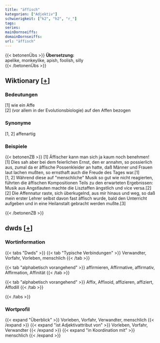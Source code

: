 ```yaml
---
title: "äffisch"
kategorien: ["Adjektiv"]
schwierigkeit: ["k2", "h2", "r_"]
tags:
series:
mainDornseiffs:
domainDornseiffs:
url: "äffisch"
---
```


{{< betonenÜbs >}}
**Übersetzung:**  
apelike, monkeylike, apish, foolish, silly  
{{< /betonenÜbs >}}

## Wiktionary [[+](https://de.wiktionary.org/wiki/äffisch)]

### Bedeutungen
[1] wie ein Affe  
[2] (vor allem in der Evolutionsbiologie) auf den Affen bezogen  

### Synonyme
[1, 2] affenartig  

### Beispiele
{{< betonenZB >}}
[1] Äffischer kann man sich ja kaum noch benehmen!  
[1] Dies sah aber bei dem feierlichen Ernst, den er annahm, so possierlich aus, zumal da er äffische Possenkleider an hatte, daß Männer und Frauen laut lachen mußten, so ernsthaft auch die Freude des Tages war.[1]  
[1, 2] Während diese auf "menschliche" Musik so gut wie nicht reagierten, führten die äffischen Kompositionen Teils zu den erwarteten Ergebnissen: Musik aus Angstlauten machte die Lisztaffen ängstlich und vice versa.[2]  
[2] Die Affennatur raste, sich überkugelnd, aus mir hinaus und weg, so daß mein erster Lehrer selbst davon fast äffisch wurde, bald den Unterricht aufgeben und in eine Heilanstalt gebracht werden mußte.[3]  

{{< /betonenZB >}}


## dwds [[+](https://www.dwds.de/wb/äffisch)]

### Wortinformation
{{< tabs "Dwds" >}}
{{< tab "Typische Verbindungen" >}}
Verwandter, Vorfahr, Vorleben, menschlich
{{< /tab >}}

{{< tab "alphabetisch vorangehend" >}}
affirmieren, Affirmative, affirmativ, Affirmation, Affinität
{{< /tab >}}

{{< tab "alphabetisch vorangehend" >}}
Affix, Affixoid, affizieren, affiziert, Affodill
{{< /tab >}}

{{< /tabs >}}

### Wortprofil
{{< expand "Überblick" >}} Vorleben, Vorfahr, Verwandter, menschlich {{< /expand >}}
{{< expand "ist Adjektivattribut von" >}} Vorleben, Vorfahr, Verwandter {{< /expand >}}
{{< expand "in Koordination mit" >}} menschlich {{< /expand >}}

